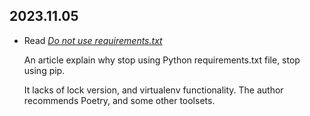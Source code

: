 2023.11.05
---

- Read *[Do not use requirements.txt](https://quanttype.net/posts/2023-10-31-do-not-use-requirements.txt.html)*

  An article explain why stop using Python requirements.txt file, stop using pip.
  
  It lacks of lock version, and virtualenv functionality. The author recommends Poetry, and some other toolsets.